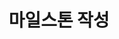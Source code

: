 ---
layout: default
title: 마일스톤 작성
nav_order: 1
permalink: /docs/collaborate_with_fusion_team/managing_design/milestones_and_version/create_milestones
grand_parent: 디자인 관리
parent: 마일스톤 및 버전
---